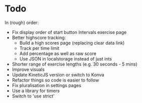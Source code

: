 # Todo

In (rough) order: 

- Fix display order of start button Intervals exercise page
- Better highscore tracking:
    - Build a high scores page (replacing clear data link)
    - Track per time limit
    - Add percentage as well as raw score
    - Use JSON in localstorage instead of just ints
- Shorter range of exercise lengths (e.g. 30 seconds - 5 mins)
- Improve visuals
- Update KineticJS version or switch to Konva
- Refactor things so code is easier to follow
- Fix pluralisation in settings pages
- Use a library for timers
- Switch to 'use strict'
